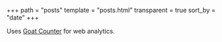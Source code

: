 +++
path = "posts"
template = "posts.html"
transparent = true
sort_by = "date"
+++

Uses [Goat Counter](https://www.goatcounter.com/) for web analytics.

